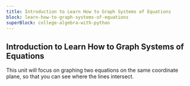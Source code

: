 ```yaml
---
title: Introduction to Learn How to Graph Systems of Equations
block: learn-how-to-graph-systems-of-equations
superBlock: college-algebra-with-python
---
```


## Introduction to Learn How to Graph Systems of Equations

This unit will focus on graphing two equations on the same coordinate plane, so that you can see where the lines intersect.

